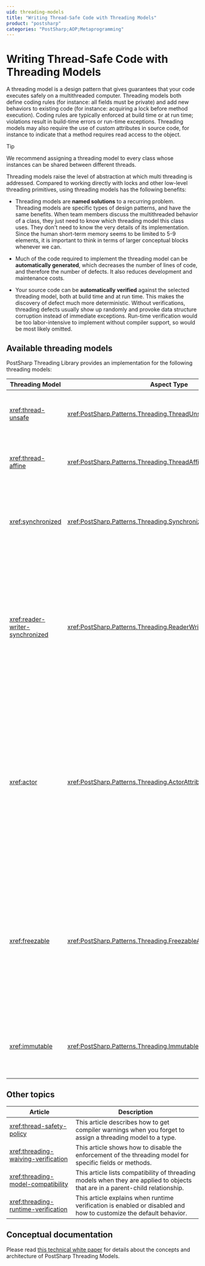 ```yaml
---
uid: threading-models
title: "Writing Thread-Safe Code with Threading Models"
product: "postsharp"
categories: "PostSharp;AOP;Metaprogramming"
---
```

# Writing Thread-Safe Code with Threading Models

A threading model is a design pattern that gives guarantees that your code executes safely on a multithreaded computer. Threading models both define coding rules (for instance: all fields must be private) and add new behaviors to existing code (for instance: acquiring a lock before method execution). Coding rules are typically enforced at build time or at run time; violations result in build-time errors or run-time exceptions. Threading models may also require the use of custom attributes in source code, for instance to indicate that a method requires read access to the object.

> [!TIP]
> We recommend assigning a threading model to every class whose instances can be shared between different threads.

Threading models raise the level of abstraction at which multi threading is addressed. Compared to working directly with locks and other low-level threading primitives, using threading models has the following benefits:

* Threading models are **named solutions** to a recurring problem. Threading models are specific types of design patterns, and have the same benefits. When team members discuss the multithreaded behavior of a class, they just need to know which threading model this class uses. They don't need to know the very details of its implementation. Since the human short-term memory seems to be limited to 5-9 elements, it is important to think in terms of larger conceptual blocks whenever we can. 

* Much of the code required to implement the threading model can be **automatically generated**, which decreases the number of lines of code, and therefore the number of defects. It also reduces development and maintenance costs. 

* Your source code can be **automatically verified** against the selected threading model, both at build time and at run time. This makes the discovery of defect much more deterministic. Without verifications, threading defects usually show up randomly and provoke data structure corruption instead of immediate exceptions. Run-time verification would be too labor-intensive to implement without compiler support, so would be most likely omitted. 


## Available threading models

PostSharp Threading Library provides an implementation for the following threading models:

| Threading Model | Aspect Type | Description |
|-----------------|-------------|-------------|
| <xref:thread-unsafe> | <xref:PostSharp.Patterns.Threading.ThreadUnsafeAttribute> | These objects may never be accessed concurrently by several threads. |
| <xref:thread-affine> | <xref:PostSharp.Patterns.Threading.ThreadAffineAttribute> | These objects must be accessed from the thread that instantiated them. |
| <xref:synchronized> | <xref:PostSharp.Patterns.Threading.SynchronizedAttribute> | Synchronized objects can be accessed by a single thread at a time. Other threads will wait until the object is available. |
| <xref:reader-writer-synchronized> | <xref:PostSharp.Patterns.Threading.ReaderWriterSynchronizedAttribute> | These objects that can be read concurrently by several threads, but write access requires exclusivity. Public methods of this object must specify which kind of access they require (read or write, typically). |
| <xref:actor> | <xref:PostSharp.Patterns.Threading.ActorAttribute> | These objects communicate with their clients using an asynchronous communication pattern. All accesses to the object are queued and then processed in a single thread. However, queuing is transparent to clients, which just call standard `void` or `async` methods.  |
| <xref:freezable> | <xref:PostSharp.Patterns.Threading.FreezableAttribute> | These objects can be set to a state where their property values can no longer be changed. Unlike immutable objects, the developer dictates the time and place in their code where changes to the object's state will no longer be accepted. |
| <xref:immutable> | <xref:PostSharp.Patterns.Threading.ImmutableAttribute> | These objects cannot have their state changed after their constructor has finished executing. |


## Other topics

| Article | Description |
|---------|-------------|
| <xref:thread-safety-policy> | This article describes how to get compiler warnings when you forget to assign a threading model to a type. |
| <xref:threading-waiving-verification> | This article shows how to disable the enforcement of the threading model for specific fields or methods. |
| <xref:threading-model-compatibility> | This article lists compatibility of threading models when they are applied to objects that are in a parent-child relationship. |
| <xref:threading-runtime-verification> | This article explains when runtime verification is enabled or disabled and how to customize the default behavior. |


## Conceptual documentation

Please read [this technical white paper](https://www.postsharp.net/links/threading-model-white-paper) for details about the concepts and architecture of PostSharp Threading Models. 

